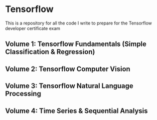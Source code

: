 # Tensorflow
This is a repository for all the code I write to prepare for the Tensorflow developer certificate exam

## Volume 1: Tensorflow Fundamentals (Simple Classification & Regression)

## Volume 2: Tensorflow Computer Vision 

## Volume 3: Tensorflow Natural Language Processing

## Volume 4: Time Series & Sequential Analysis
